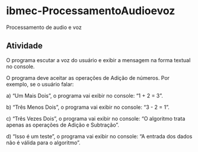 # ibmec-ProcessamentoAudioevoz
Processamento de audio e voz

##  Atividade

O programa escutar a voz do usuário e exibir a mensagem na forma textual no console. 

O programa deve aceitar as operações de Adição de números. Por exemplo, se o usuário falar: 

a) “Um Mais Dois”, o programa vai exibir no console: “1 + 2 = 3”.

b) “Três Menos Dois”, o programa vai exibir no console: “3 - 2 = 1”.

c) “Três Vezes Dois”, o programa vai exibir no console: “O algoritmo trata apenas as operações de Adição e Subtração”.

d) “Isso é um teste”, o programa vai exibir no console: “A entrada dos dados não é válida para o algoritmo”.

